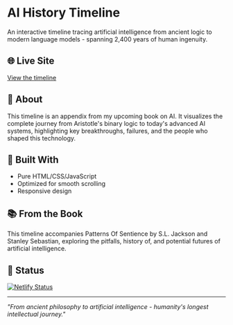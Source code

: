 # AI History Timeline

An interactive timeline tracing artificial intelligence from ancient logic to modern language models - spanning 2,400 years of human ingenuity.

## 🌐 Live Site
[View the timeline](https://your-site-name.netlify.app)

## 📖 About
This timeline is an appendix from my upcoming book on AI. It visualizes the complete journey from Aristotle's binary logic to today's advanced AI systems, highlighting key breakthroughs, failures, and the people who shaped this technology.

## 🚀 Built With
- Pure HTML/CSS/JavaScript
- Optimized for smooth scrolling
- Responsive design

## 📚 From the Book
This timeline accompanies Patterns Of Sentience by S.L. Jackson and Stanley Sebastian, exploring the pitfalls, history of, and potential futures of artificial intelligence.

## 🎯 Status
[![Netlify Status](https://api.netlify.com/api/v1/badges/a816cbc6-fdc2-4fa6-85cd-9d45a1ea78c2/deploy-status)](https://app.netlify.com/projects/statuesque-duckanoo-6a68e1/deploys)

---
*"From ancient philosophy to artificial intelligence - humanity's longest intellectual journey."*
